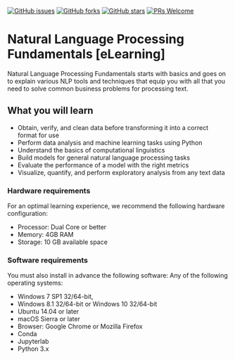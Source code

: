 [![GitHub issues](https://img.shields.io/github/issues/TrainingByPackt/Natural-Language-Processing-Fundamentals-eLearning.svg)](https://github.com/TrainingByPackt/Natural-Language-Processing-Fundamentals-eLearning/issues)
[![GitHub forks](https://img.shields.io/github/forks/TrainingByPackt/Natural-Language-Processing-Fundamentals-eLearning.svg)](https://github.com/TrainingByPackt/Natural-Language-Processing-Fundamentals-eLearning/network)
[![GitHub stars](https://img.shields.io/github/stars/TrainingByPackt/Natural-Language-Processing-Fundamentals-eLearning.svg)](https://github.com/TrainingByPackt/Natural-Language-Processing-Fundamentals-eLearning/stargazers)
[![PRs Welcome](https://img.shields.io/badge/PRs-welcome-brightgreen.svg)](https://github.com/TrainingByPackt/Natural-Language-Processing-Fundamentals-eLearning/pulls)


# Natural Language Processing Fundamentals [eLearning]
Natural Language Processing Fundamentals starts with basics and goes on to explain various NLP tools and techniques that equip you with all that you need to solve common business problems for processing text.

## What you will learn
* Obtain, verify, and clean data before transforming it into a correct format for use
* Perform data analysis and machine learning tasks using Python
* Understand the basics of computational linguistics
* Build models for general natural language processing tasks
* Evaluate the performance of a model with the right metrics
* Visualize, quantify, and perform exploratory analysis from any text data

### Hardware requirements
For an optimal learning experience, we recommend the following hardware configuration:
* Processor: Dual Core or better
* Memory: 4GB RAM
* Storage: 10 GB available space

### Software requirements
You must also install in advance the following software:
Any of the following operating systems: 
* Windows 7 SP1 32/64-bit, 
* Windows 8.1 32/64-bit or Windows 10 32/64-bit
* Ubuntu 14.04 or later
* macOS Sierra or later
* Browser: Google Chrome or Mozilla Firefox
* Conda
* Jupyterlab
* Python 3.x
